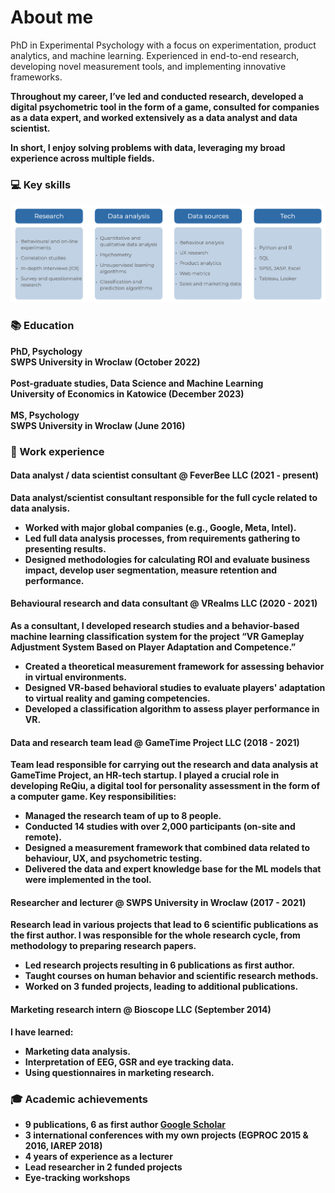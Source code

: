 # About me
PhD in Experimental Psychology with a focus on experimentation, product analytics, and machine learning. Experienced in end-to-end research, developing novel measurement tools, and implementing innovative frameworks. <b/>

Throughout my career, I’ve led and conducted research, developed a digital psychometric tool in the form of a game, consulted for companies as a data expert, and worked extensively as a data analyst and data scientist. <b/>

In short, I enjoy solving problems with data, leveraging my broad experience across multiple fields.

### 💻 Key skills
![skills](/assets/skills.jpg)

### 📚 Education
**PhD, Psychology** <br/>
SWPS University in Wroclaw (October 2022) <br/> <br/>
**Post-graduate studies, Data Science and Machine Learning** <br/> 
University of Economics in Katowice (December 2023) <br/> <br/>
**MS, Psychology** <br/>
SWPS University in Wroclaw (June 2016) <br/>

### 💼 Work experience
#### **Data analyst / data scientist consultant @ FeverBee LLC (2021 - present)**
Data analyst/scientist consultant responsible for the full cycle related to data analysis.
- Worked with major global companies (e.g., Google, Meta, Intel).
- Led full data analysis processes, from requirements gathering to presenting results.
- Designed methodologies for calculating ROI and evaluate business impact, develop user segmentation, measure retention and performance.

#### **Behavioural research and data consultant @ VRealms LLC (2020 - 2021)**
As a consultant, I developed research studies and a behavior-based machine learning classification system for the project “VR Gameplay Adjustment System Based on Player Adaptation and Competence.”
- Created a theoretical measurement framework for assessing behavior in virtual environments.
- Designed VR-based behavioral studies to evaluate players' adaptation to virtual reality and gaming competencies.
- Developed a classification algorithm to assess player performance in VR.

#### **Data and research team lead @ GameTime Project LLC (2018 - 2021)**
Team lead responsible for carrying out the research and data analysis at GameTime Project, an HR-tech startup. I played a crucial role in developing ReQiu, a digital tool for personality assessment in the form of a computer game. <b/>
Key responsibilities:
- Managed the research team of up to 8 people.
- Conducted 14 studies with over 2,000 participants (on-site and remote).
- Designed a measurement framework that combined data related to behaviour, UX, and psychometric testing.
- Delivered the data and expert knowledge base for the ML models that were implemented in the tool.

#### **Researcher and lecturer @ SWPS University in Wroclaw (2017 - 2021)**
Research lead in various projects that lead to 6 scientific publications as the first author. I was responsible for the whole research cycle, from
methodology to preparing research papers. <b/>
- Led research projects resulting in 6 publications as first author.
- Taught courses on human behavior and scientific research methods.
- Worked on 3 funded projects, leading to additional publications.

#### **Marketing research intern @ Bioscope LLC (September 2014)**
I have learned:
- Marketing data analysis.
- Interpretation of EEG, GSR and eye tracking data.
- Using questionnaires in marketing research.

### 🎓 Academic achievements
- 9 publications, 6 as first author [Google Scholar](https://scholar.google.com/citations?user=mo2t65kAAAAJ&hl)
- 3 international conferences with my own projects (EGPROC 2015 & 2016, IAREP 2018)
- 4 years of experience as a lecturer
- Lead researcher in 2 funded projects
- Eye-tracking workshops





